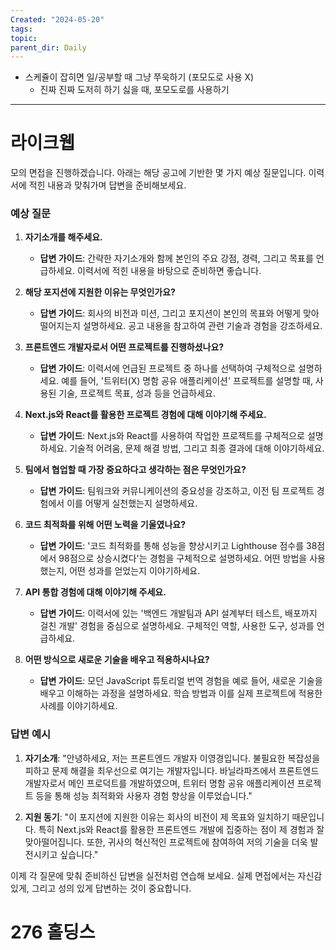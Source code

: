 ```yaml
---
Created: "2024-05-20"
tags: 
topic: 
parent_dir: Daily
---
```

- 스케쥴이 잡히면 일/공부할 때 그냥 쭈욱하기 (포모도로 사용 X)
	- 진짜 진짜 도저히 하기 싫을 때, 포모도로를 사용하기
---
# 라이크웹
모의 면접을 진행하겠습니다. 아래는 해당 공고에 기반한 몇 가지 예상 질문입니다. 이력서에 적힌 내용과 맞춰가며 답변을 준비해보세요.

### 예상 질문

1. **자기소개를 해주세요.**
   - **답변 가이드**: 간략한 자기소개와 함께 본인의 주요 강점, 경력, 그리고 목표를 언급하세요. 이력서에 적힌 내용을 바탕으로 준비하면 좋습니다.

2. **해당 포지션에 지원한 이유는 무엇인가요?**
   - **답변 가이드**: 회사의 비전과 미션, 그리고 포지션이 본인의 목표와 어떻게 맞아떨어지는지 설명하세요. 공고 내용을 참고하여 관련 기술과 경험을 강조하세요.

3. **프론트엔드 개발자로서 어떤 프로젝트를 진행하셨나요?**
   - **답변 가이드**: 이력서에 언급된 프로젝트 중 하나를 선택하여 구체적으로 설명하세요. 예를 들어, '트위터(X) 명함 공유 애플리케이션' 프로젝트를 설명할 때, 사용된 기술, 프로젝트 목표, 성과 등을 언급하세요.

4. **Next.js와 React를 활용한 프로젝트 경험에 대해 이야기해 주세요.**
   - **답변 가이드**: Next.js와 React를 사용하여 작업한 프로젝트를 구체적으로 설명하세요. 기술적 어려움, 문제 해결 방법, 그리고 최종 결과에 대해 이야기하세요.

5. **팀에서 협업할 때 가장 중요하다고 생각하는 점은 무엇인가요?**
   - **답변 가이드**: 팀워크와 커뮤니케이션의 중요성을 강조하고, 이전 팀 프로젝트 경험에서 이를 어떻게 실천했는지 설명하세요.

6. **코드 최적화를 위해 어떤 노력을 기울였나요?**
   - **답변 가이드**: '코드 최적화를 통해 성능을 향상시키고 Lighthouse 점수를 38점에서 98점으로 상승시켰다'는 경험을 구체적으로 설명하세요. 어떤 방법을 사용했는지, 어떤 성과를 얻었는지 이야기하세요.

7. **API 통합 경험에 대해 이야기해 주세요.**
   - **답변 가이드**: 이력서에 있는 '백엔드 개발팀과 API 설계부터 테스트, 배포까지 걸친 개발' 경험을 중심으로 설명하세요. 구체적인 역할, 사용한 도구, 성과를 언급하세요.

8. **어떤 방식으로 새로운 기술을 배우고 적용하시나요?**
   - **답변 가이드**: 모던 JavaScript 튜토리얼 번역 경험을 예로 들어, 새로운 기술을 배우고 이해하는 과정을 설명하세요. 학습 방법과 이를 실제 프로젝트에 적용한 사례를 이야기하세요.

### 답변 예시

1. **자기소개**:
   "안녕하세요, 저는 프론트엔드 개발자 이영경입니다. 불필요한 복잡성을 피하고 문제 해결을 최우선으로 여기는 개발자입니다. 바닐라파즈에서 프론트엔드 개발자로서 메인 프로덕트를 개발하였으며, 트위터 명함 공유 애플리케이션 프로젝트 등을 통해 성능 최적화와 사용자 경험 향상을 이루었습니다."

2. **지원 동기**:
   "이 포지션에 지원한 이유는 회사의 비전이 제 목표와 일치하기 때문입니다. 특히 Next.js와 React를 활용한 프론트엔드 개발에 집중하는 점이 제 경험과 잘 맞아떨어집니다. 또한, 귀사의 혁신적인 프로젝트에 참여하여 저의 기술을 더욱 발전시키고 싶습니다."

이제 각 질문에 맞춰 준비하신 답변을 실전처럼 연습해 보세요. 실제 면접에서는 자신감 있게, 그리고 성의 있게 답변하는 것이 중요합니다.

# 276 홀딩스
